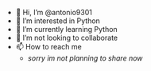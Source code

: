 - 👋 Hi, I’m @antonio9301
- 👀 I’m interested in Python
- 🌱 I’m currently learning Python
- 💞️ I’m not looking to collaborate 
- 📫 How to reach me
  - *sorry im not planning to share now*

<!---
antonio9301/antonio9301 is a ✨ special ✨ repository because its `README.md` (this file) appears on your GitHub profile.
You can click the Preview link to take a look at your changes.
--->
